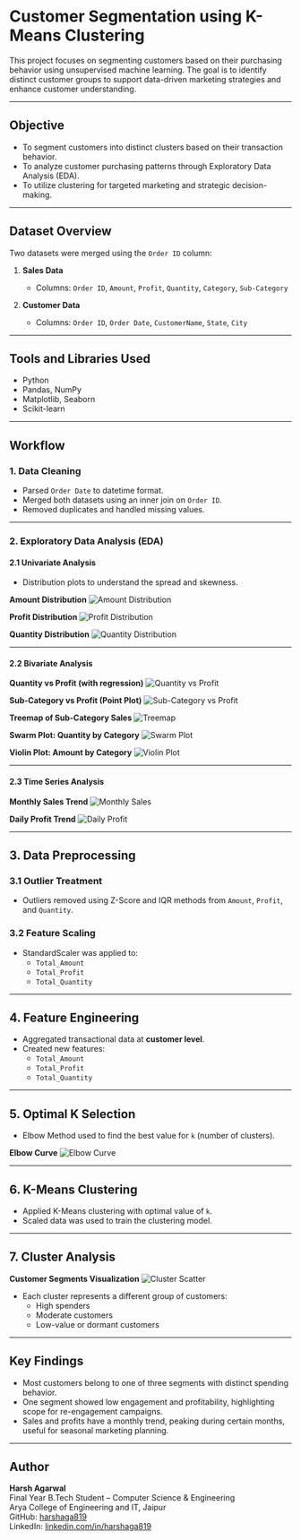 # Customer Segmentation using K-Means Clustering

This project focuses on segmenting customers based on their purchasing behavior using unsupervised machine learning. The goal is to identify distinct customer groups to support data-driven marketing strategies and enhance customer understanding.

---

## Objective

- To segment customers into distinct clusters based on their transaction behavior.
- To analyze customer purchasing patterns through Exploratory Data Analysis (EDA).
- To utilize clustering for targeted marketing and strategic decision-making.

---

## Dataset Overview

Two datasets were merged using the `Order ID` column:

1. **Sales Data**
   - Columns: `Order ID`, `Amount`, `Profit`, `Quantity`, `Category`, `Sub-Category`

2. **Customer Data**
   - Columns: `Order ID`, `Order Date`, `CustomerName`, `State`, `City`

---

## Tools and Libraries Used

- Python
- Pandas, NumPy
- Matplotlib, Seaborn
- Scikit-learn

---

## Workflow

### 1. Data Cleaning
- Parsed `Order Date` to datetime format.
- Merged both datasets using an inner join on `Order ID`.
- Removed duplicates and handled missing values.

---

### 2. Exploratory Data Analysis (EDA)

#### 2.1 Univariate Analysis
- Distribution plots to understand the spread and skewness.

**Amount Distribution**
![Amount Distribution](images/amount_distribution.png)

**Profit Distribution**
![Profit Distribution](images/profit_distribution.png)

**Quantity Distribution**
![Quantity Distribution](images/quantity_distribution.png)

---

#### 2.2 Bivariate Analysis

**Quantity vs Profit (with regression)**
![Quantity vs Profit](images/quantity_vs_profit_regression.png)

**Sub-Category vs Profit (Point Plot)**
![Sub-Category vs Profit](images/category_vs_amount_pointplot.png)

**Treemap of Sub-Category Sales**
![Treemap](images/treemap_subcategory_sales.png)

**Swarm Plot: Quantity by Category**
![Swarm Plot](images/swarmplot_profit_category.png)

**Violin Plot: Amount by Category**
![Violin Plot](images/violinplot_quantity_category.png)

---

#### 2.3 Time Series Analysis

**Monthly Sales Trend**
![Monthly Sales](images/monthly_sales_trend.png)

**Daily Profit Trend**
![Daily Profit](images/daily_profit_trend.png)

---

## 3. Data Preprocessing

### 3.1 Outlier Treatment
- Outliers removed using Z-Score and IQR methods from `Amount`, `Profit`, and `Quantity`.

### 3.2 Feature Scaling
- StandardScaler was applied to:
  - `Total_Amount`
  - `Total_Profit`
  - `Total_Quantity`

---

## 4. Feature Engineering

- Aggregated transactional data at **customer level**.
- Created new features:
  - `Total_Amount`
  - `Total_Profit`
  - `Total_Quantity`

---

## 5. Optimal K Selection

- Elbow Method used to find the best value for `k` (number of clusters).

**Elbow Curve**
![Elbow Curve](images/elbow_curve.png)

---

## 6. K-Means Clustering

- Applied K-Means clustering with optimal value of `k`.
- Scaled data was used to train the clustering model.

---

## 7. Cluster Analysis

**Customer Segments Visualization**
![Cluster Scatter](images/cluster_scatter.png)

- Each cluster represents a different group of customers:
  - High spenders
  - Moderate customers
  - Low-value or dormant customers

---

## Key Findings

- Most customers belong to one of three segments with distinct spending behavior.
- One segment showed low engagement and profitability, highlighting scope for re-engagement campaigns.
- Sales and profits have a monthly trend, peaking during certain months, useful for seasonal marketing planning.

---

## Author

**Harsh Agarwal**  
Final Year B.Tech Student – Computer Science & Engineering  
Arya College of Engineering and IT, Jaipur  
GitHub: [harshaga819](https://github.com/harshaga819)  
LinkedIn: [linkedin.com/in/harshaga819](https://www.linkedin.com/in/harshaga819)

